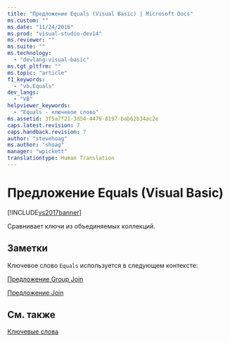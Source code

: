 ```yaml
---
title: "Предложение Equals (Visual Basic) | Microsoft Docs"
ms.custom: ""
ms.date: "11/24/2016"
ms.prod: "visual-studio-dev14"
ms.reviewer: ""
ms.suite: ""
ms.technology: 
  - "devlang-visual-basic"
ms.tgt_pltfrm: ""
ms.topic: "article"
f1_keywords: 
  - "vb.Equals"
dev_langs: 
  - "VB"
helpviewer_keywords: 
  - "Equals - ключевое слово"
ms.assetid: 3f5a7f21-3d54-4479-8197-bab62b34ac2e
caps.latest.revision: 7
caps.handback.revision: 7
author: "stevehoag"
ms.author: "shoag"
manager: "wpickett"
translationtype: Human Translation
---
```

# Предложение Equals (Visual Basic)
[!INCLUDE[vs2017banner](../../../csharp/includes/vs2017banner.md)]

Сравнивает ключи из объединяемых коллекций.  
  
## Заметки  
 Ключевое слово `Equals` используется в следующем контексте:  
  
 [Предложение Group Join](../../../visual-basic/language-reference/queries/group-join-clause.md)  
  
 [Предложение Join](../../../visual-basic/language-reference/queries/join-clause.md)  
  
## См. также  
 [Ключевые слова](../../../visual-basic/language-reference/keywords/index.md)